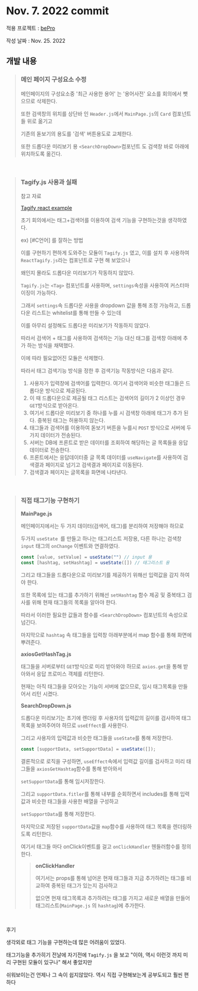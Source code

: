 # Nov. 7. 2022 commit

적용 프로젝트 : [bePro](https://github.com/kimhaechang1/bePro)

작성 날짜 : Nov. 25. 2022

## 개발 내용
> ### 메인 페이지 구성요소 수정
>
> 메인페이지의 구성요소중 '최근 사용한 용어' 는 '용어사전' 요소를 회의에서 뺏으므로 삭제한다.
>
> 또한 검색창의 위치를 상단바 인 ```Header.js```에서 ```MainPage.js```의 ```Card``` 컴포넌트들 위로 옮기고 
> 
> 기존의 돋보기의 용도를 '검색' 버튼용도로 교체한다.
> 
> 또한 드롭다운 미리보기 용 ```<SearchDropDown>```컴포넌트 도 검색창 바로 아래에 위치하도록 옮긴다.

<br>

> ### Tagify.js 사용과 실패
>
> 참고 자료 
> 
> [Tagify react example](https://codesandbox.io/s/oempc?file=/src/MixedModeTagify.jsx)
> 
> 초기 회의에서는 태그+검색어를 이용하여 검색 기능을 구현하는것을 생각하였다.
> 
> ex) [#C언어] 를 잘하는 방법
> 
> 이를 구현하기 편하게 도와주는 모듈이 ```Tagify.js``` 였고, 이를 설치 후 사용하여 ```ReactTagify.js```라는 컴포넌트로 구현 해 보았으나
> 
> 왜인지 몰라도 드롭다운 미리보기가 작동하지 않았다.
> 
> ```Tagify.js```는 ```<Tag>``` 컴포넌트를 사용하며, ```settings```속성을 사용하여 커스터마이징이 가능하다.
>
> 그래서 ```settings```속 드롭다운 사용을 dropdown 값을 통해 조정 가능하고, 드롭다운 리스트는 whitelist를 통해 만들 수 있는데
>
> 이를 아무리 설정해도 드롭다운 미리보기가 작동하지 않았다.
> 
> 따라서 검색어 + 태그를 사용하여 검색하는 기능 대신 태그를 검색창 아래에 추가 하는 방식을 채택했다.
>
> 이에 따라 필요없어진 모듈은 삭제했다. 
>
> 따라서 태그 검색기능 방식을 정한 후 검색기능 작동방식은 다음과 같다.
>
> 1. 사용자가 입력창에 검색어를 입력한다. 여기서 검색어와 비슷한 태그들은 드롭다운 방식으로 제공된다.
> 2. 이 때 드롭다운으로 제공될 태그 리스트는 검색어의 길이가 2 이상인 경우  ```GET```방식으로 받아온다.
> 3. 여기서 드롭다운 미리보기 중 하나를 누를 시 검색창 아래에 태그가 추가 된다. 중복된 태그는 허용하지 않는다.
> 4. 태그들과 검색어를 이용하여 돋보기 버튼을 누를시 ```POST``` 방식으로 서버에 두가지 데이터가 전송된다.
> 5. 서버는 DB에 프론트로 받은 데이터를 조회하여 해당하는 글 목록들을 응답데이터로 전송한다.
> 6. 프론트에서는 응답데이터중 글 목록 데이터를 ```useNavigate```를 사용하여 검색결과 페이지로 넘기고 검색결과 페이지로 이동된다.
> 7. 검색결과 페이지는 글목록을 화면에 나타낸다.
  
<br>

> ### 직접 태그기능 구현하기
> 
> **MainPage.js**
> 
> 메인페이지에서는 두 가지 데이터(검색어, 태그)를 분리하여 저장해야 하므로
>
> 두가지 ```useState ```를 만들고 하나는 태그리스트 저장용, 다른 하나는 검색창 ```input``` 태그의 ```onChange``` 이벤트와 연결하였다.
> ```jsx
> const [value, setValue] = useState("") // input 용
> const [hashtag, setHashtag] = useState([]) // 태그리스트 용
> ```
> 
> 그리고 태그들을 드롭다운으로 미리보기를 제공하기 위해선 입력값을 감지 하여야 한다.
>
> 또한 목록에 있는 태그를 추가하기 위해선 ```setHashtag``` 함수 제공 및 중복태그 검사를 위해 현재 태그들의 목록을 알아야 한다. 
>
> 따라서 이러한 필요한 값들과 함수를 ```<SearchDropDown>``` 컴포넌트의 속성으로 넘긴다.
>
> 마지막으로 ```hashtag``` 속 태그들을 입력창 아래부분에서 map 함수를 통해 화면에 뿌려준다.
>
> **axiosGetHashTag.js**
> 
> 태그들을 서버로부터 ```GET```방식으로 미리 받아와야 하므로 ```axios.get```을 통해 받아와서 응답 프로미스 객체를 리턴한다.
>
> 현재는 아직 태그들을 모아오는 기능이 서버에 없으므로, 임시 태그목록을 만들어서 리턴 시켰다.
>
> **SearchDropDown.js**
> 
> 드롭다운 미리보기는 초기에 렌더링 후 사용자의 입력값의 길이를 검사하여 태그 목록을 보여주어야 하므로  ```useEffect```를 사용한다.
>
> 그리고 사용자의 입력값과 비슷한 태그들을 ```useState```를 통해 저장한다.
> ```jsx
> const [supportData, setSupportData] = useState([]);
> ```
> 결론적으로 로직을 구성하면, ```useEffect```속에서 입력값 길이를 검사하고 미리 태그들을 ```axiosGetHashtag```함수를 통해 받아와서 
>
> ```setSupportData```를 통해 임시저장한다.
>
> 그리고 ```supportData.fitler```를 통해 내부를 순회하면서 includes를 통해 입력값과 비슷한 태그들을 사용한 배열을 구성하고 
>
> ```setSupportData```를 통해 저장한다.
>
> 마지막으로 저장된 ```supportData```값을 ```map```함수를 사용하여 태그 목록을 렌더링하도록 리턴한다.
>
> 여기서 태그들 마다 onClick이벤트를 걸고 ```onClickHandler``` 헨들러함수를 정의한다. 
>
> > **onClickHandler**
> > 
> > 여기서는 props를 통해 넘어온 현재 태그들과 지금 추가하려는 태그를 비교하여 중복된 태그가 있는지 검사하고
> >
> > 없으면 현재 태그목록과 추가하려는 태그를 가지고 새로운 배열을 만들어 태그리스트(```MainPage.js``` 의 ```hashtag```)에 추가한다.

<br>

후기

생각외로 태그 기능을 구현하는데 많은 어려움이 있었다.
  
태그기능을 추가히기 전날에 자기전에 ```Tagify.js``` 을 보고 "이야, 역시 이런것 까지 미리 구현된 모듈이 있구나" 해서 좋았지만
  
쉬워보이는건 언제나 그 속이 쉽지않았다. 역시 직접 구현해보는게 공부도되고 훨씬 편하다
